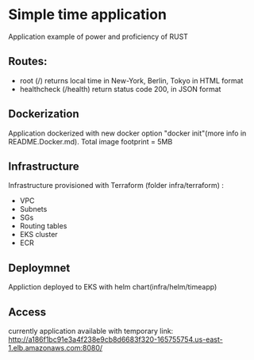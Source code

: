# Simple time application

Application example of power and proficiency of RUST
## Routes:
* root (/) returns local time in New-York, Berlin, Tokyo in HTML format
* healthcheck (/health) return status code 200, in JSON format
## Dockerization
Application dockerized with new docker option "docker init"(more info in README.Docker.md). Total image footprint = 5MB
## Infrastructure
Infrastructure provisioned with Terraform (folder infra/terraform) :
* VPC
* Subnets
* SGs
* Routing tables
* EKS cluster
* ECR
## Deploymnet
Appliction deployed to EKS with helm chart(infra/helm/timeapp)
## Access
currently application available with temporary link: http://a186f1bc91e3a4f238e9cb8d6683f320-165755754.us-east-1.elb.amazonaws.com:8080/
